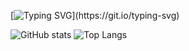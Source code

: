 [![Typing SVG](https://readme-typing-svg.demolab.com?font=Nunito&size=30&pause=250&color=4F85F2&center=true&vCenter=true&width=1000&height=65&lines=Hey%2C+I'm+Krishna.;A+Machine+Learning+Enthusiast.)](https://git.io/typing-svg)

![GitHub stats](https://github-readme-stats.vercel.app/api?username=apkrishna16&show_icons=true&theme=transparent&title_color=4f85f2&&text_color=ffffff&border_color=4f85f2)
![Top Langs](https://github-readme-stats.vercel.app/api/top-langs/?username=apkrishna16&layout=compact&theme=transparent&title_color=4f85f2&&text_color=ffffff&border_color=4f85f2&&size_weight=0.5&count_weight=0.5)
